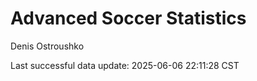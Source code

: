 # Advanced Soccer Statistics
Denis Ostroushko

<!-- gfm -->

Last successful data update: 2025-06-06 22:11:28 CST
